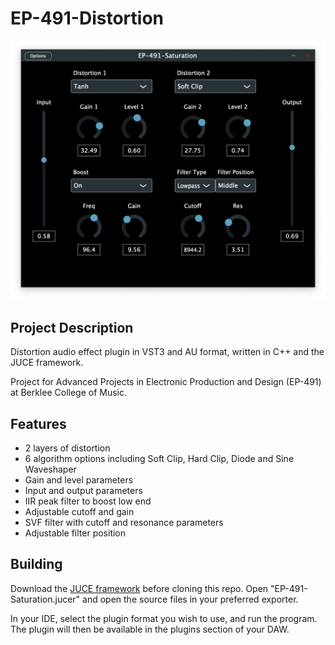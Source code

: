 # EP-491-Distortion

![](Images/Distortion.png)

## Project Description 

Distortion audio effect plugin in VST3 and AU format, written in C++ and the JUCE framework.

Project for Advanced Projects in Electronic Production and Design (EP-491) at Berklee College of Music.

## Features

* 2 layers of distortion
* 6 algorithm options including Soft Clip, Hard Clip, Diode and Sine Waveshaper
* Gain and level parameters
* Input and output parameters
* IIR peak filter to boost low end
* Adjustable cutoff and gain
* SVF filter with cutoff and resonance parameters
* Adjustable filter position 

## Building

Download the [JUCE framework](https://juce.com/get-juce/) before
cloning this repo. Open "EP-491-Saturation.jucer" and open the source files in your preferred exporter. 

In your IDE, select the plugin format you wish to use, and run the program. The plugin will then be available in the plugins section of your DAW.
